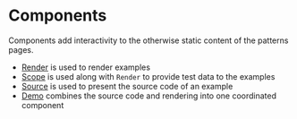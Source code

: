 Components
====

Components add interactivity to the otherwise static content
of the patterns pages.

- [Render](/components/Render) is used to render examples
- [Scope](/components/Scope) is used along with `Render` to provide
  test data to the examples
- [Source](/components/Source) is used to present the source code
  of an example
- [Demo](/components/Demo) combines the source code and rendering
  into one coordinated component
